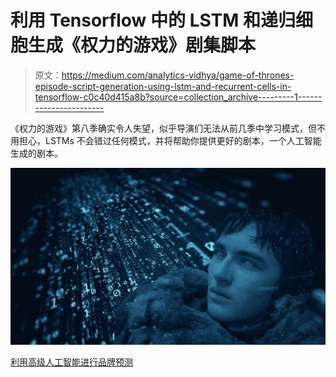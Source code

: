 # 利用 Tensorflow 中的 LSTM 和递归细胞生成《权力的游戏》剧集脚本

> 原文：<https://medium.com/analytics-vidhya/game-of-thrones-episode-script-generation-using-lstm-and-recurrent-cells-in-tensorflow-c0c40d415a8b?source=collection_archive---------1----------------------->

《权力的游戏》第八季确实令人失望，似乎导演们无法从前几季中学习模式，但不用担心，LSTMs 不会错过任何模式，并将帮助你提供更好的剧本，一个人工智能生成的剧本。

![](img/d53705b59b82f88d1f9c04584fd4f489.png)

[利用高级人工智能进行品牌预测](https://www.google.co.in/url?sa=i&source=images&cd=&cad=rja&uact=8&ved=2ahUKEwiH65CIsuzjAhVP8HMBHXUsDD0Qjhx6BAgBEAM&url=https%3A%2F%2Fhackernoon.com%2F15-reasons-why-my-game-of-thrones-ai-went-viral-and-how-im-going-to-do-it-again-8d1f307a5294&psig=AOvVaw16CRaG8EBNn7Ui5KYn5e97&ust=1565117051533071)
